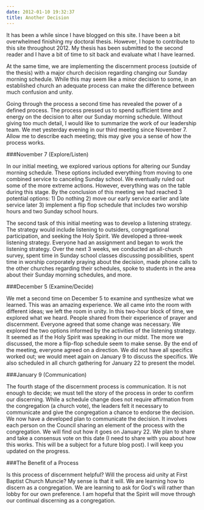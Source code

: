 ```yaml
---
date: 2012-01-10 19:32:37
title: Another Decision
---
```


It has been a while since I have blogged on this site. I have been a bit overwhelmed finishing my doctoral thesis. However, I hope to contribute to this site throughout 2012. My thesis has been submitted to the second reader and I have a bit of time to sit back and evaluate what I have learned.

At the same time, we are implementing the discernment process (outside of the thesis) with a major church decision regarding changing our Sunday morning schedule. While this may seem like a minor decision to some, in an established church an adequate process can make the difference between much confusion and unity.

Going through the process a second time has revealed the power of a defined process. The process pressed us to spend sufficient time and energy on the decision to alter our Sunday morning schedule. Without giving too much detail, I would like to summarize the work of our leadership team. We met yesterday evening in our third meeting since November 7. Allow me to describe each meeting; this may give you a sense of how the process works.

###November 7 (Explore/Listen)

In our initial meeting, we explored various options for altering our Sunday morning schedule. These options included everything from moving to one combined service to canceling Sunday school. We eventually ruled out some of the more extreme actions. However, everything was on the table during this stage. By the conclusion of this meeting we had reached 3 potential options: 1) Do nothing 2) move our early service earlier and late service later 3) implement a flip flop schedule that includes two worship hours and two Sunday school hours. 

The second task of this initial meeting was to develop a listening strategy. The strategy would include listening to outsiders, congregational participation, and seeking the Holy Spirit. We developed a three-week listening strategy. Everyone had an assignment and began to work the listening strategy. Over the next 3 weeks, we conducted an all-church survey, spent time in Sunday school classes discussing possibilities, spent time in worship corporately praying about the decision, made phone calls to the other churches regarding their schedules, spoke to students in the area about their Sunday morning schedules, and more.

###December 5 (Examine/Decide)

We met a second time on December 5 to examine and synthesize what we learned. This was an amazing experience. We all came into the room with different ideas; we left the room in unity. In this two-hour block of time, we explored what we heard. People shared from their experience of prayer and discernment. Everyone agreed that some change was necessary. We explored the two options informed by the activities of the listening strategy. It seemed as if the Holy Spirit was speaking in our midst. The more we discussed, the more a flip-flop schedule seem to make sense. By the end of the meeting, everyone agreed on a direction. We did not have all specifics worked out; we would meet again on January 9 to discuss the specifics. We also scheduled in all church gathering for January 22 to present the model.

###January 9 (Communication)

The fourth stage of the discernment process is communication. It is not enough to decide; we must tell the story of the process in order to confirm our discerning. While a schedule change does not require affirmation from the congregation (a church vote), the leaders felt it necessary to communicate and give the congregation a chance to endorse the decision. We now have a developed plan to communicate the decision. It involves each person on the Council sharing an element of the process with the congregation. We will find out how it goes on January 22. We plan to share and take a consensus vote on this date (I need to share with you about how this works. This will be a subject for a future blog post). I will keep you updated on the progress.

###The Benefit of a Process

Is this process of discernment helpful? Will the process aid unity at First Baptist Church Muncie? My sense is that it will. We are learning how to discern as a congregation. We are learning to ask for God's will rather than lobby for our own preference. I am hopeful that the Spirit will move through our continual discerning as a congregation.

[^consensus]:
